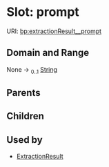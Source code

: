 
# Slot: prompt




URI: [bp:extractionResult__prompt](http://w3id.org/ontogpt/biotic-interaction-templateextractionResult__prompt)


## Domain and Range

None &#8594;  <sub>0..1</sub> [String](types/String.md)

## Parents


## Children


## Used by

 * [ExtractionResult](ExtractionResult.md)
